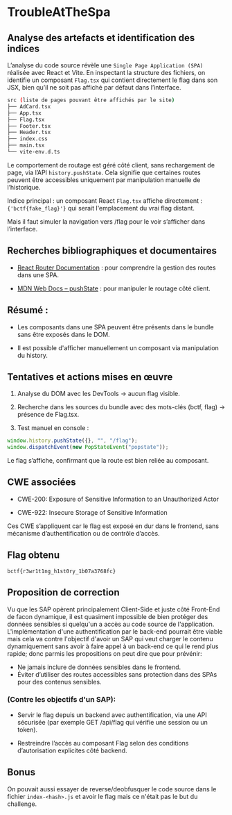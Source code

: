 # TroubleAtTheSpa

## Analyse des artefacts et identification des indices

L’analyse du code source révèle une ``Single Page Application (SPA)`` réalisée avec React et Vite. En inspectant la structure des fichiers, on identifie un composant ``Flag.tsx`` qui contient directement le flag dans son JSX, bien qu’il ne soit pas affiché par défaut dans l’interface.

```bash 
src (liste de pages pouvant être affichés par le site)
├── AdCard.tsx
├── App.tsx
├── Flag.tsx
├── Footer.tsx
├── Header.tsx
├── index.css
├── main.tsx
└── vite-env.d.ts
```

Le comportement de routage est géré côté client, sans rechargement de page, via l’API ``history.pushState``. Cela signifie que certaines routes peuvent être accessibles uniquement par manipulation manuelle de l’historique.

Indice principal : un composant React ``Flag.tsx`` affiche directement :
``{'bctf{fake_flag}'}``
qui serait l'emplacement du vrai flag distant.

Mais il faut simuler la navigation vers /flag pour le voir s’afficher dans l’interface.

## Recherches bibliographiques et documentaires

* [React Router Documentation](https://reactrouter.com/) : pour comprendre la gestion des routes dans une SPA.

* [MDN Web Docs – pushState](https://developer.mozilla.org/en-US/docs/Web/API/History/pushState) : pour manipuler le routage côté client.

## Résumé :

* Les composants dans une SPA peuvent être présents dans le bundle sans être exposés dans le DOM.

* Il est possible d'afficher manuellement un composant via manipulation du history.

## Tentatives et actions mises en œuvre

1. Analyse du DOM avec les DevTools → aucun flag visible.

2. Recherche dans les sources du bundle avec des mots-clés (bctf, flag) → présence de Flag.tsx.

3. Test manuel en console :

```javascript
window.history.pushState({}, "", "/flag");
window.dispatchEvent(new PopStateEvent("popstate"));
```
Le flag s’affiche, confirmant que la route est bien reliée au composant.

## CWE associées

* CWE-200: Exposure of Sensitive Information to an Unauthorized Actor

* CWE-922: Insecure Storage of Sensitive Information

Ces CWE s’appliquent car le flag est exposé en dur dans le frontend, sans mécanisme d’authentification ou de contrôle d’accès.

## Flag obtenu

``bctf{r3wr1t1ng_h1st0ry_1b07a3768fc}``

## Proposition de correction

Vu que les SAP opèrent principalement Client-Side et juste côté Front-End de facon dynamique, il est quasiment impossible de bien protéger des données sensibles si quelqu'un a accès au code source de l'application. L'implémentation d'une authentification par le back-end pourrait être viable mais cela va contre l'objectif d'avoir un SAP qui veut charger le contenu dynamiquement sans avoir à faire appel à un back-end ce qui le rend plus rapide; donc parmis les propositions on peut dire que pour prévénir:

* Ne jamais inclure de données sensibles dans le frontend.
* Éviter d’utiliser des routes accessibles sans protection dans des SPAs pour des contenus sensibles.

### (Contre les objectifs d'un SAP): 

* Servir le flag depuis un backend avec authentification, via une API sécurisée (par exemple GET /api/flag qui vérifie une session ou un token). 

* Restreindre l’accès au composant Flag selon des conditions d’autorisation explicites côté backend.

## Bonus
On pouvait aussi essayer de reverse/deobfusquer le code source dans le fichier ``index-<hash>.js`` et avoir le flag mais ce n'était pas le but du challenge.


